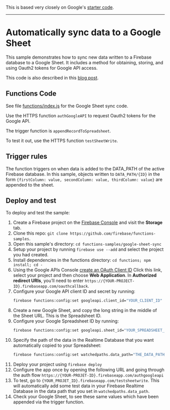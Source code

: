This is based very closely on Google's [starter code](https://github.com/firebase/functions-samples/tree/main/google-sheet-sync).

---

# Automatically sync data to a Google Sheet

This sample demonstrates how to sync new data written to a Firebase database to a Google Sheet. It includes a method for obtaining, storing, and using Oauth2 tokens for Google API access.

This code is also described in this [blog post](https://medium.com/@elon.danziger/fast-flexible-and-free-visualizing-newborn-health-data-with-firebase-nodejs-and-google-sheets-1f73465a18bc).


## Functions Code

See file [functions/index.js](functions/index.js) for the Google Sheet sync code.

Use the HTTPS function `authGoogleAPI` to request Oauth2 tokens for the Google API.

The trigger function is `appendRecordToSpreadsheet`.

To test it out, use the HTTPS function `testSheetWrite`.


## Trigger rules

The function triggers on when data is added to the DATA_PATH of the active Firebase database.  In this sample, objects written to `DATA_PATH/{ID}` in the form `{firstColumn: value, secondColumn: value, thirdColumn: value}` are appended to the sheet.


## Deploy and test

To deploy and test the sample:

 1. Create a Firebase project on the [Firebase Console](https://console.firebase.google.com) and visit the **Storage** tab.
 1. Clone this repo: `git clone https://github.com/firebase/functions-samples`.
 1. Open this sample's directory: `cd functions-samples/google-sheet-sync`
 1. Setup your project by running `firebase use --add` and select the project you had created.
 1. Install dependencies in the functions directory: `cd functions; npm install; cd -`
 1. Using the Google APIs Console [create an OAuth Client ID](https://console.cloud.google.com/apis/credentials/oauthclient?project=_) Click this link, select your project and then choose **Web Application**. In **Authorized redirect URIs**, you’ll need to enter `https://{YOUR-PROJECT-ID}.firebaseapp.com/oauthcallback`.
 1. Configure your Google API client ID and secret by running:
    ```bash
    firebase functions:config:set googleapi.client_id="YOUR_CLIENT_ID" googleapi.client_secret="YOUR_CLIENT_SECRET"
    ```
 1. Create a new Google Sheet, and copy the long string in the middle of the Sheet URL. This is the Spreadsheet ID.
 1. Configure your Google Spreadsheet ID by running:
    ```bash
    firebase functions:config:set googleapi.sheet_id="YOUR_SPREADSHEET_ID"
    ```
 1. Specify the path of the data in the Realtime Database that you want automatically copied to your Spreadsheet:
    ```bash
    firebase functions:config:set watchedpaths.data_path="THE_DATA_PATH_YOU_WANT"
    ```
 1. Deploy your project using `firebase deploy`
 1. Configure the app once by opening the following URL and going through the auth flow `https://{YOUR-PROJET-ID}.firebaseapp.com/authgoogleapi`
 1. To test, go to `{YOUR_PROJET_ID}.firebaseapp.com/testsheetwrite`. This will automatically add some test data in your Firebase Realtime Database in the data path that you set in `watchedpaths.data_path`.
 1. Check your Google Sheet, to see these same values which have been appended via the trigger function.
